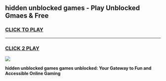 
## hidden unblocked games - Play Unblocked Gmaes & Free
<h3>
<a href="https://premium.freeplayer.one?title=hidden_unblocked_games&ref=19F">CLICK TO PLAY</a></h3>
<hr>

<h3>
<a href="https://premium.freeplayer.one?title=hidden_unblocked_games&ref=19F">CLICK 2 PLAY</a>
  
</h3>

<a href="https://premium.freeplayer.one?title=hidden_unblocked_games&ref=19F/"><img src="https://clearcache.store/games.png"></a>


**hidden unblocked games games unblocked: Your Gateway to Fun and Accessible Online Gaming**
